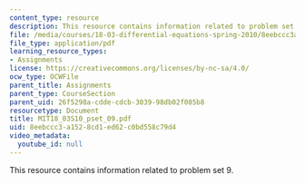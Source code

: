 ```yaml
---
content_type: resource
description: This resource contains information related to problem set 9.
file: /media/courses/18-03-differential-equations-spring-2010/8eebccc3a1528cd1ed62c0bd558c79d4_MIT18_03S10_pset_09.pdf
file_type: application/pdf
learning_resource_types:
- Assignments
license: https://creativecommons.org/licenses/by-nc-sa/4.0/
ocw_type: OCWFile
parent_title: Assignments
parent_type: CourseSection
parent_uid: 26f5298a-cdde-cdcb-3039-98db02f085b8
resourcetype: Document
title: MIT18_03S10_pset_09.pdf
uid: 8eebccc3-a152-8cd1-ed62-c0bd558c79d4
video_metadata:
  youtube_id: null
---
```

This resource contains information related to problem set 9.